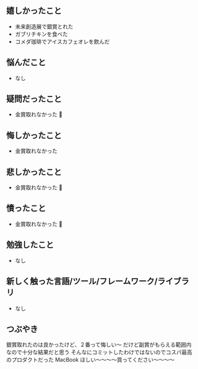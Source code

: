 ## 嬉しかったこと

- 未来創造展で銀賞とれた
- ガブリチキンを食べた
- コメダ珈琲でアイスカフェオレを飲んだ

## 悩んだこと

- なし

## 疑問だったこと

- 金賞取れなかった 

## 悔しかったこと

- 金賞取れなかった

## 悲しかったこと

- 金賞取れなかった 

## 憤ったこと

- 金賞取れなかった 

## 勉強したこと

- なし

## 新しく触った言語/ツール/フレームワーク/ライブラリ

- なし

## つぶやき

銀賞取れたのは良かったけど、２番って悔しい〜
だけど副賞がもらえる範囲内なので十分な結果だと思う
そんなにコミットしたわけではないのでコスパ最高のプロダクトだった
MacBook ほしい〜〜〜〜買ってください〜〜〜〜

